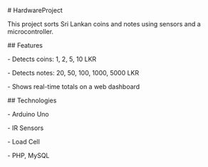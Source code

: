\# HardwareProject



This project sorts Sri Lankan coins and notes using sensors and a microcontroller.



\## Features

\- Detects coins: 1, 2, 5, 10 LKR

\- Detects notes: 20, 50, 100, 1000, 5000 LKR

\- Shows real-time totals on a web dashboard



\## Technologies

\- Arduino Uno

\- IR Sensors

\- Load Cell

\- PHP, MySQL


